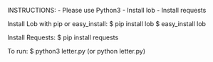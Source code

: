 INSTRUCTIONS:
	- Please use Python3
	- Install lob
	- Install requests

Install Lob with pip or easy_install:
	$ pip install lob
	$ easy_install lob

Install Requests:
	$ pip install requests

To run:
	$ python3 letter.py
	(or python letter.py)